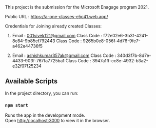 This project is the submission for the Microsoft Enagage program 2021.

Public URL : https://a-one-classes-e5c41.web.app/

Credentials for Joining already created Classes:
1. Email : 001vivek121@gmail.com
   Class Code : f72e02e6-3b31-4241-8e84-9b85ef792443
   Class Code : 9265b0e8-056f-4d76-9fe7-a462e44736f5
   
2. Email : ashishkumar357ak@gmail.com
   Class Code : 340d3f7b-8d7e-4433-903f-767fa7725ba1
   Class Code : 3947a1ff-cc8e-4932-b3a2-e32f07f25234


## Available Scripts

In the project directory, you can run:

### `npm start`

Runs the app in the development mode.\
Open [http://localhost:3000](http://localhost:3000) to view it in the browser.


